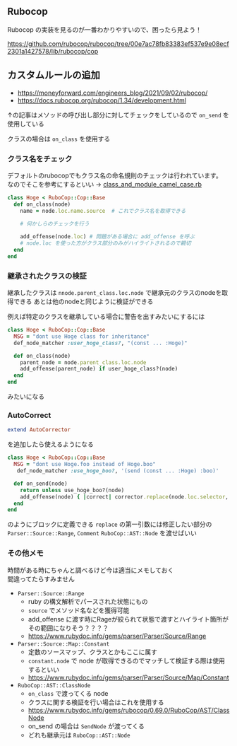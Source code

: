 Rubocop
---

Rubocop の実装を見るのが一番わかりやすいので、困ったら見よう！

https://github.com/rubocop/rubocop/tree/00e7ac78fb83383ef537e9e08ecf2301a1427578/lib/rubocop/cop

## カスタムルールの追加

- https://moneyforward.com/engineers_blog/2021/09/02/rubocop/
- https://docs.rubocop.org/rubocop/1.34/development.html

↑の記事はメソッドの呼び出し部分に対してチェックをしているので `on_send` を使用している

クラスの場合は `on_class` を使用する

### クラス名をチェック

デフォルトのrubocopでもクラス名の命名規則のチェックは行われています。  
なのでそこを参考にするといい → [class_and_module_camel_case.rb](https://github.com/rubocop/rubocop/blob/master/lib/rubocop/cop/naming/class_and_module_camel_case.rb)

```ruby
class Hoge < RuboCop::Cop::Base
  def on_class(node)
    name = node.loc.name.source  # これでクラス名を取得できる
    
    # 何かしらのチェックを行う

    add_offense(node.loc) # 問題がある場合に add_offense を呼ぶ
    # node.loc を使った方がクラス部分のみがハイライトされるので親切
  end
end
```

### 継承されたクラスの検証

継承したクラスは `nnode.parent_class.loc.node` で継承元のクラスのnodeを取得できる
あとは他のnodeと同じように検証ができる

例えば特定のクラスを継承している場合に警告を出すみたいにするには

```ruby
class Hoge < RuboCop::Cop::Base
  MSG = "dont use Hoge class for inheritance"
  def_node_matcher :user_hoge_class?, "(const ... :Hoge)"

  def on_class(node)
    parent_node = node.parent_class.loc.node 
    add_offense(parent_node) if user_hoge_class?(node)
  end
end
```

みたいになる

### AutoCorrect

```ruby
extend AutoCorrector
```

を追加したら使えるようになる

```ruby
class Hoge < RuboCop::Cop::Base
  MSG = "dont use Hoge.foo instead of Hoge.boo"
   def_node_matcher :use_hoge_boo?, '(send (const ... :Hoge) :boo)'

  def on_send(node)
    return unless use_hoge_boo?(node)
    add_offense(node) { |correct| corrector.replace(node.loc.selector, 'foo') }  # <= ここ！
  end
end
```

のようにブロックに定義できる
`replace` の第一引数には修正したい部分の `Parser::Source::Range`, `Comment` `RuboCop::AST::Node` を渡せばいい

### その他メモ

時間がある時にちゃんと調べるけど今は適当にメモしておく  
間違ってたらすみません

- `Parser::Source::Range`
  - ruby の構文解析でパースされた状態にもの
  - `source` でメソッド名などを獲得可能
  - add_offense に渡す時にRageが絞られて状態で渡すとハイライト箇所がその範囲になりそう？？？？
  - https://www.rubydoc.info/gems/parser/Parser/Source/Range
- `Parser::Source::Map::Constant`
  - 定数のソースマップ、クラスとかもここに属す
  - `constant.node` で node が取得できるのでマッチして検証する際は使用するといい
  - https://www.rubydoc.info/gems/parser/Parser/Source/Map/Constant
- `RuboCop::AST::ClassNode`
  - `on_class` で渡ってくる node
  - クラスに関する検証を行い場合はこれを使用する
  - https://www.rubydoc.info/gems/rubocop/0.69.0/RuboCop/AST/ClassNode
  - on_send の場合は `SendNode` が渡ってくる
  - どれも継承元は `RuboCop::AST::Node`
